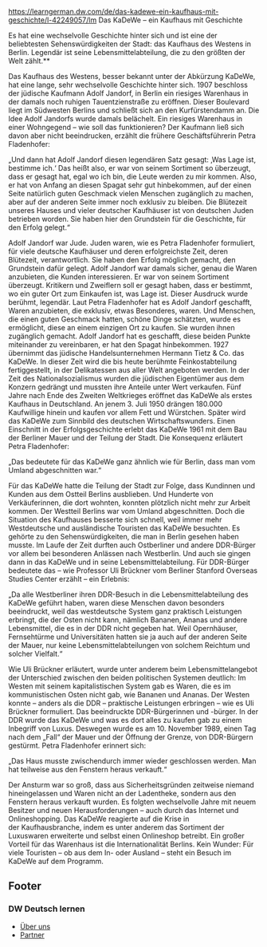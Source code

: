 https://learngerman.dw.com/de/das-kadewe-ein-kaufhaus-mit-geschichte/l-42249057/lm
Das KaDeWe – ein Kaufhaus mit Geschichte  
  
Es hat eine wechselvolle Geschichte hinter sich und ist eine der beliebtesten Sehenswürdigkeiten der Stadt: das Kaufhaus des Westens in Berlin. Legendär ist seine Lebensmittelabteilung, die zu den größten der Welt zählt.**  
  
Das Kaufhaus des Westens, besser bekannt unter der Abkürzung KaDeWe, hat eine lange, sehr wechselvolle Geschichte hinter sich. 1907 beschloss der jüdische Kaufmann Adolf Jandorf, in Berlin ein riesiges Warenhaus in der damals noch ruhigen Tauentzienstraße zu eröffnen. Dieser Boulevard liegt im Südwesten Berlins und schließt sich an den Kurfürstendamm an. Die Idee Adolf Jandorfs wurde damals belächelt. Ein riesiges Warenhaus in einer Wohngegend – wie soll das funktionieren? Der Kaufmann ließ sich davon aber nicht beeindrucken, erzählt die frühere Geschäftsführerin Petra Fladenhofer:  
  
„Und dann hat Adolf Jandorf diesen legendären Satz gesagt: ‚Was Lage ist, bestimme ich.‘ Das heißt also, er war von seinem Sortiment so überzeugt, dass er gesagt hat, egal wo ich bin, die Leute werden zu mir kommen. Also, er hat von Anfang an diesen Spagat sehr gut hinbekommen, auf der einen Seite natürlich guten Geschmack vielen Menschen zugänglich zu machen, aber auf der anderen Seite immer noch exklusiv zu bleiben. Die Blütezeit unseres Hauses und vieler deutscher Kaufhäuser ist von deutschen Juden betrieben worden. Sie haben hier den Grundstein für die Geschichte, für den Erfolg gelegt.“  
  
Adolf Jandorf war Jude. Juden waren, wie es Petra Fladenhofer formuliert, für viele deutsche Kaufhäuser und deren erfolgreichste Zeit, deren Blütezeit, verantwortlich. Sie haben den Erfolg möglich gemacht, den Grundstein dafür gelegt. Adolf Jandorf war damals sicher, genau die Waren anzubieten, die Kunden interessieren. Er war von seinem Sortiment überzeugt. Kritikern und Zweiflern soll er gesagt haben, dass er bestimmt, wo ein guter Ort zum Einkaufen ist, was Lage ist. Dieser Ausdruck wurde berühmt, legendär. Laut Petra Fladenhofer hat es Adolf Jandorf geschafft, Waren anzubieten, die exklusiv, etwas Besonderes, waren. Und Menschen, die einen guten Geschmack hatten, schöne Dinge schätzten, wurde es ermöglicht, diese an einem einzigen Ort zu kaufen. Sie wurden ihnen zugänglich gemacht. Adolf Jandorf hat es geschafft, diese beiden Punkte miteinander zu vereinbaren, er hat den Spagat hinbekommen. 1927 übernimmt das jüdische Handelsunternehmen Hermann Tietz & Co. das KaDeWe. In dieser Zeit wird die bis heute berühmte Feinkostabteilung fertiggestellt, in der Delikatessen aus aller Welt angeboten werden. In der Zeit des Nationalsozialismus wurden die jüdischen Eigentümer aus dem Konzern gedrängt und mussten ihre Anteile unter Wert verkaufen. Fünf Jahre nach Ende des Zweiten Weltkrieges eröffnet das KaDeWe als erstes Kaufhaus in Deutschland. An jenem 3. Juli 1950 drängen 180.000 Kaufwillige hinein und kaufen vor allem Fett und Würstchen. Später wird das KaDeWe zum Sinnbild des deutschen Wirtschaftswunders. Einen Einschnitt in der Erfolgsgeschichte erlebt das KaDeWe 1961 mit dem Bau der Berliner Mauer und der Teilung der Stadt. Die Konsequenz erläutert Petra Fladenhofer:  
  
„Das bedeutete für das KaDeWe ganz ähnlich wie für Berlin, dass man vom Umland abgeschnitten war.“  
  
Für das KaDeWe hatte die Teilung der Stadt zur Folge, dass Kundinnen und Kunden aus dem Ostteil Berlins ausblieben. Und Hunderte von Verkäuferinnen, die dort wohnten, konnten plötzlich nicht mehr zur Arbeit kommen. Der Westteil Berlins war vom Umland abgeschnitten. Doch die Situation des Kaufhauses besserte sich schnell, weil immer mehr Westdeutsche und ausländische Touristen das KaDeWe besuchten. Es gehörte zu den Sehenswürdigkeiten, die man in Berlin gesehen haben musste. Im Laufe der Zeit durften auch Ostberliner und andere DDR-Bürger vor allem bei besonderen Anlässen nach Westberlin. Und auch sie gingen dann in das KaDeWe und in seine Lebensmittelabteilung. Für DDR-Bürger bedeutete das – wie Professor Uli Brückner vom Berliner Stanford Overseas Studies Center erzählt – ein Erlebnis:  
  
„Da alle Westberliner ihren DDR-Besuch in die Lebensmittelabteilung des KaDeWe geführt haben, waren diese Menschen davon besonders beeindruckt, weil das westdeutsche System ganz praktisch Leistungen erbringt, die der Osten nicht kann, nämlich Bananen, Ananas und andere Lebensmittel, die es in der DDR nicht gegeben hat. Weil Opernhäuser, Fernsehtürme und Universitäten hatten sie ja auch auf der anderen Seite der Mauer, nur keine Lebensmittelabteilungen von solchem Reichtum und solcher Vielfalt.“  
  
Wie Uli Brückner erläutert, wurde unter anderem beim Lebensmittelangebot der Unterschied zwischen den beiden politischen Systemen deutlich: Im Westen mit seinem kapitalistischen System gab es Waren, die es im kommunistischen Osten nicht gab, wie Bananen und Ananas. Der Westen konnte – anders als die DDR – praktische Leistungen erbringen – wie es Uli Brückner formuliert. Das beeindruckte DDR-Bürgerinnen und -bürger. In der DDR wurde das KaDeWe und was es dort alles zu kaufen gab zu einem Inbegriff von Luxus. Deswegen wurde es am 10. November 1989, einen Tag nach dem „Fall“ der Mauer und der Öffnung der Grenze, von DDR-Bürgern gestürmt. Petra Fladenhofer erinnert sich:  
  
„Das Haus musste zwischendurch immer wieder geschlossen werden. Man hat teilweise aus den Fenstern heraus verkauft.“  
  
Der Ansturm war so groß, dass aus Sicherheitsgründen zeitweise niemand hineingelassen und Waren nicht an der Ladentheke, sondern aus den Fenstern heraus verkauft wurden. Es folgten wechselvolle Jahre mit neuem Besitzer und neuen Herausforderungen – auch durch das Internet und Onlineshopping. Das KaDeWe reagierte auf die Krise in der Kaufhausbranche, indem es unter anderem das Sortiment der Luxuswaren erweiterte und selbst einen Onlineshop betreibt. Ein großer Vorteil für das Warenhaus ist die Internationalität Berlins. Kein Wunder: Für viele Touristen – ob aus dem In- oder Ausland – steht ein Besuch im KaDeWe auf dem Programm.

## Footer

### DW Deutsch lernen

- [Über uns](https://learngerman.dw.com/de/%C3%BCber-uns/a-61932865)
- [Partner](https://learngerman.dw.com/de/partner/s-61934464)